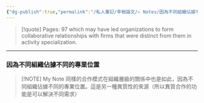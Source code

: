 ```yaml
---
{"dg-publish":true,"permalink":"/私人筆記/李樹論文/✍️ Notes/因為不同組織佔據不同的專業位置/","title":"因為不同組織佔據不同的專業位置","tags":["李樹論文"],"noteIcon":"3","created":"2025-06-10T19:14:46.000+08:00","updated":"2025-06-10T19:20:00.546+08:00"}
---
```






> [!quote] Pages: 97
> which may have led organizations to form collaborative relationships with firms that were distinct from them in activity specialization.


----


### 因為不同組織佔據不同的專業位置

> [!NOTE] My Note
> 同樣的合作模式在組織層級的關係中也是如此，因為不同組織佔據不同的專業位置。這是另一種異質性的來源（所以異質合作的功能是可以解決不同需求）

